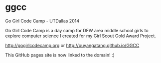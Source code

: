 # ggcc
Go Girl Code Camp - UTDallas 2014

Go Girl Code Camp is a day camp for DFW area middle school girls to explore computer science I created for my Girl Scout Gold Award Project. 

http://gogirlcodecamp.org 
or
http://ouyangatang.github.io/GGCC

This GitHub pages site is now linked to the domain! :) 
